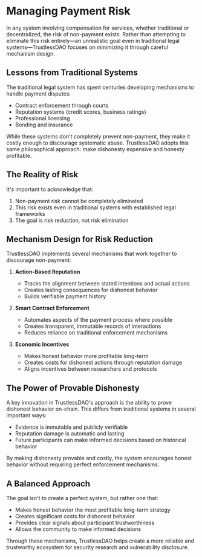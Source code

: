 # Managing Payment Risk

In any system involving compensation for services, whether traditional or decentralized, the risk of non-payment exists. Rather than attempting to eliminate this risk entirely—an unrealistic goal even in traditional legal systems—TrustlessDAO focuses on minimizing it through careful mechanism design.

## Lessons from Traditional Systems

The traditional legal system has spent centuries developing mechanisms to handle payment disputes:
- Contract enforcement through courts
- Reputation systems (credit scores, business ratings)
- Professional licensing
- Bonding and insurance

While these systems don't completely prevent non-payment, they make it costly enough to discourage systematic abuse. TrustlessDAO adopts this same philosophical approach: make dishonesty expensive and honesty profitable.

## The Reality of Risk

It's important to acknowledge that:
1. Non-payment risk cannot be completely eliminated
2. This risk exists even in traditional systems with established legal frameworks
3. The goal is risk reduction, not risk elimination

## Mechanism Design for Risk Reduction

TrustlessDAO implements several mechanisms that work together to discourage non-payment:

1. **Action-Based Reputation**
   - Tracks the alignment between stated intentions and actual actions
   - Creates lasting consequences for dishonest behavior
   - Builds verifiable payment history

2. **Smart Contract Enforcement**
   - Automates aspects of the payment process where possible
   - Creates transparent, immutable records of interactions
   - Reduces reliance on traditional enforcement mechanisms

3. **Economic Incentives**
   - Makes honest behavior more profitable long-term
   - Creates costs for dishonest actions through reputation damage
   - Aligns incentives between researchers and protocols

## The Power of Provable Dishonesty

A key innovation in TrustlessDAO's approach is the ability to prove dishonest behavior on-chain. This differs from traditional systems in several important ways:
- Evidence is immutable and publicly verifiable
- Reputation damage is automatic and lasting
- Future participants can make informed decisions based on historical behavior

By making dishonesty provable and costly, the system encourages honest behavior without requiring perfect enforcement mechanisms.

## A Balanced Approach

The goal isn't to create a perfect system, but rather one that:
- Makes honest behavior the most profitable long-term strategy
- Creates significant costs for dishonest behavior
- Provides clear signals about participant trustworthiness
- Allows the community to make informed decisions

Through these mechanisms, TrustlessDAO helps create a more reliable and trustworthy ecosystem for security research and vulnerability disclosure.